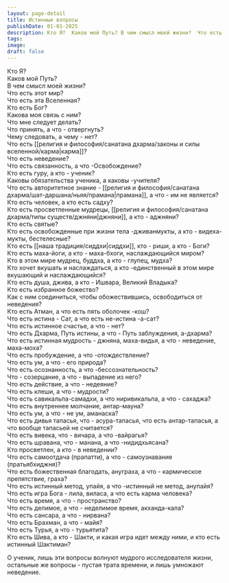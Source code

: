 ```yaml
---
layout: page-detail
title: Истинные вопросы
publishDate: 01-01-2025
description: Кто Я?  Каков мой Путь? В чем смысл моей жизни?  Что есть этот мир? Что есть эта Вселенная? Кто есть Бог?
tags:
image:
draft: false
---
```

Кто Я?  
Каков мой Путь?   
В чем смысл моей жизни?  
Что есть этот мир?  
Что есть эта Вселенная?  
Кто есть Бог?  
Какова моя связь с ним?  
Что мне следует делать?  
Что принять, а что - отвергнуть?  
Чему следовать, а чему - нет?  
Что есть [[религия и философия/санатана дхарма/законы и силы вселенной/карма|карма]]?  
Что есть неведение?  
Что есть связанность, а что -Освобождение?  
Кто есть гуру, а кто - ученик?  
Каковы обязательства ученика, а каковы -учителя?  
Что есть авторитетное знание - [[религия и философия/санатана дхарма/шат-даршана/ньяя/прамана|прамана]], а что - им не является?  
Кто есть человек, а кто есть садху?  
Кто есть просветленные мудрецы, [[религия и философия/санатана дхарма/типы существ/джняни|джняни]], а кто - аджняни?  
Кто есть святые?  
Кто есть освобожденные при жизни тела -дживанмукты, а кто - видеха-мукты, бестелесные?  
Кто есть [[наша традиция/сиддхи|сиддхи]], кто - риши, а кто - Боги?  
Кто есть маха-йоги, а кто - маха-бхоги, наслаждающийся миром?  
Кто в этом мире мудрец, буддха, а кто - глупец, мудха?  
Кто хочет вкушать и наслаждаться, а кто -единственный в этом мире вкушающий и наслаждающийся?  
Кто есть душа, джива, а кто - Ишвара, Великий Владыка?  
Кто есть избранное божество?  
Как с ним соединиться, чтобы обожествившись, освободиться от неведения?  
Кто есть Атман, а что есть пять оболочек -кош?  
Что есть истина - Сат, а что есть не-истина -а-сат?  
Что есть истинное счастье, а что - нет?  
Что есть Дхарма, Путь истины, а что - Путь заблуждения, а-дхарма?  
Что есть истинная мудрость - джняна, маха-видья, а что - неведение, маха-моха?  
Что есть пробуждение, а что -отождествление?  
Что есть ум, а что - его природа?   
Что есть осознанность, а что -бессознательность?   
Что - созерцание, а что - выпадение из него?   
Что есть действие, а что - недеяние?   
Что есть клеши, а что - мудрости?   
Что есть савикальпа-самадхи, а что ниривикальпа, а что - сахаджа?  
Что есть внутреннее молчание, антар-мауна?  
Что есть ум, а что - не ум, аманаска?  
Что есть дивья тапасья, что - асура-тапасья, что есть антар-тапасья, а что вообще тапасьей не считается?  
Что есть вивека, что - вичара, а что -вайрагья?  
Что есть шравана, что - манана, а что -нидидхьясана?  
Кто просветлен, а кто - в неведении?  
Что есть самоотдача (прапатти), а что - самоузнавание (пратьябхиджня)?  
Что есть божественная благодать, ануграха, а что - кармическое препятствие, граха?   
Что есть истинный метод, упайя, а что -истинный не метод, анупайя?  
Что есть игра Бога - лила, виласа, а что есть карма человека?  
Что есть время, а что - пространство?  
Что есть делимое, а что - неделимое время, акханда-кала?  
Что есть сансара, а что - нирвана?  
Что есть Брахман, а что - майя?  
Что есть Турья, а что - турьятита?  
Кто есть Шива, а кто - Шакти, и какая игра идет между ними, и кто есть истинный Шактиман?  
  
О ученик, лишь эти вопросы волнуют мудрого исследователя жизни, остальные же вопросы - пустая трата времени, и лишь умножают неведение.
  
  
